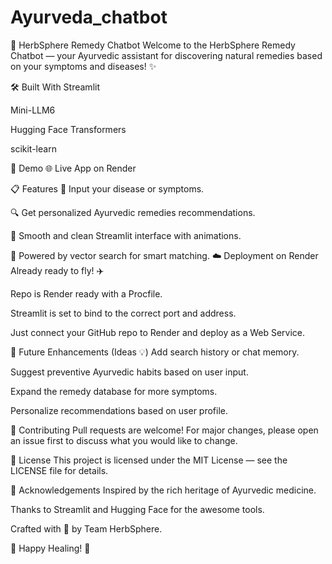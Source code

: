 # Ayurveda_chatbot
🌿 HerbSphere Remedy Chatbot
Welcome to the HerbSphere Remedy Chatbot — your Ayurvedic assistant for discovering natural remedies based on your symptoms and diseases! ✨

<!-- (Optional: you can skip this line or add a banner later) -->

🛠️ Built With
Streamlit

Mini-LLM6

Hugging Face Transformers

scikit-learn

🚀 Demo
🌐 Live App on Render

📋 Features
🌱 Input your disease or symptoms.

🔍 Get personalized Ayurvedic remedies recommendations.

🎨 Smooth and clean Streamlit interface with animations.

🧠 Powered by vector search for smart matching.
☁️ Deployment on Render
Already ready to fly! ✈️

Repo is Render ready with a Procfile.

Streamlit is set to bind to the correct port and address.

Just connect your GitHub repo to Render and deploy as a Web Service.

🧪 Future Enhancements (Ideas 💡)
Add search history or chat memory.

Suggest preventive Ayurvedic habits based on user input.

Expand the remedy database for more symptoms.

Personalize recommendations based on user profile.

🤝 Contributing
Pull requests are welcome!
For major changes, please open an issue first to discuss what you would like to change.

📜 License
This project is licensed under the MIT License — see the LICENSE file for details.

🌟 Acknowledgements
Inspired by the rich heritage of Ayurvedic medicine.

Thanks to Streamlit and Hugging Face for the awesome tools.

Crafted with 💚 by Team HerbSphere.

🌿 Happy Healing! 🌿
